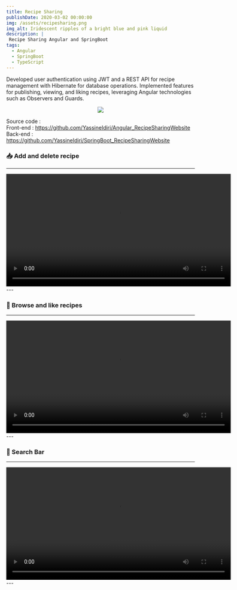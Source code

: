 ```yaml
---
title: Recipe Sharing
publishDate: 2020-03-02 00:00:00
img: /assets/recipesharing.png
img_alt: Iridescent ripples of a bright blue and pink liquid
description: |
 Recipe Sharing Angular and SpringBoot
tags:
  - Angular
  - SpringBoot
  - TypeScript 
---
```


Developed user authentication using JWT and a REST API for recipe management with Hibernate for database operations. Implemented features for publishing, viewing, and liking recipes, leveraging Angular technologies such as Observers and Guards.

<p align="center">
  <a href="https://skillicons.dev">
    <img src="https://skillicons.dev/icons?i=angular,spring,ts" />
  </a>
</p>

Source code : <br>
Front-end : https://github.com/YassineIdiri/Angular_RecipeSharingWebsite <br>
Back-end : https://github.com/YassineIdiri/SpringBoot_RecipeSharingWebsite <br>



### 📥 Add and delete recipe

---
<video width="600" controls>
  <source src="https://github.com/YassineIdiri/Angular_RecipeSharingWebsite/assets/120946916/6e3ccb9d-2898-4b42-88d9-fac41e3dd92f
  " type="video/mp4">
  Your browser does not support the video tag.
</video>
---


### 📄 Browse and like recipes

---
<video width="600" controls>
  <source src="https://github.com/YassineIdiri/Angular_RecipeSharingWebsite/assets/120946916/7df9fef6-7f0b-4ea9-b0ef-5f8dcf0a2ad4
  " type="video/mp4">
  Your browser does not support the video tag.
</video>
---


### 🔎 Search Bar

---
<video width="600" controls>
  <source src="https://github.com/YassineIdiri/Angular_RecipeSharingWebsite/assets/120946916/d798b565-284c-4d0e-a618-1562fcecb3c9
  " type="video/mp4">
  Your browser does not support the video tag.
</video>
---


